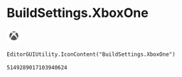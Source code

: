 # BuildSettings.XboxOne
![](/img/BuildSettings.XboxOne.png)

``` CSharp
EditorGUIUtility.IconContent("BuildSettings.XboxOne")
```
```
5149289017103940624
```

